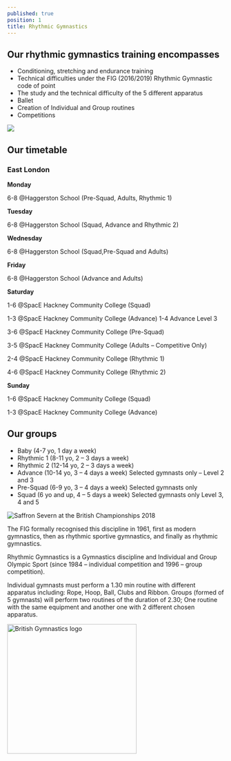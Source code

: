```yaml
---
published: true
position: 1
title: Rhythmic Gymnastics
---
```


## Our rhythmic gymnastics training encompasses

- Conditioning, stretching and endurance training
- Technical difficulties under the FIG (2016/2019) Rhythmic Gymnastic code of point
- The study and the technical difficulty of the 5 different apparatus
- Ballet
- Creation of Individual and Group routines
- Competitions

![](/assets/rhythmic-gymnastic.jpeg)

## Our timetable

### East London

**Monday**

6-8 @Haggerston School (Pre-Squad, Adults, Rhythmic 1)

**Tuesday**

6-8 @Haggerston School (Squad, Advance and Rhythmic 2)

**Wednesday**

6-8 @Haggerston School (Squad,Pre-Squad and Adults)

**Friday**

6-8 @Haggerston School (Advance and Adults)

**Saturday**

1-6 @SpacE Hackney Community College (Squad)

1-3 @SpacE Hackney Community College (Advance) 1-4 Advance Level 3

3-6 @SpacE Hackney Community College (Pre-Squad)

3-5 @SpacE Hackney Community College (Adults – Competitive Only)

2-4 @SpacE Hackney Community College (Rhythmic 1)

4-6 @SpacE Hackney Community College (Rhythmic 2)

**Sunday**

1-6 @SpacE Hackney Community College (Squad)

1-3 @SpacE Hackney Community College (Advance)

## Our groups

- Baby (4-7 yo, 1 day a week)
- Rhythmic 1 (8-11 yo, 2 – 3 days a week)
- Rhythmic 2 (12-14 yo, 2 – 3 days a week)
- Advance (10-14 yo, 3 – 4 days a week) Selected gymnasts only – Level 2 and 3
- Pre-Squad (6-9 yo, 3 – 4 days a week) Selected gymnasts only
- Squad (6 yo and up, 4 – 5 days a week) Selected gymnasts only Level 3, 4 and 5

![Saffron Severn at the British Championships 2018](/assets/disciplines-rhythmic-gymnastics.jpg)

The FIG formally recognised this discipline in 1961, first as modern gymnastics, then as rhythmic sportive gymnastics, and finally as rhythmic gymnastics.

Rhythmic Gymnastics is a Gymnastics discipline and Individual and Group Olympic Sport (since 1984 – individual competition and 1996 – group competition).

Individual gymnasts must perform a 1.30 min routine with different apparatus including: Rope, Hoop, Ball, Clubs and Ribbon. Groups (formed of 5 gymnasts) will perform two routines of the duration of 2.30; One routine with the same equipment and another one with 2 different chosen apparatus.

<img src="/assets/british-gymnastics-logo.png" alt="British Gymnastics logo" style="width:300px;border-radius:0;" />
